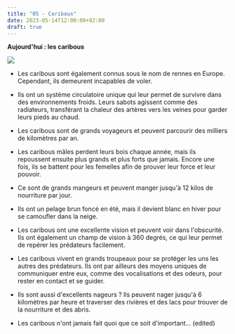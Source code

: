 ```yaml
---
title: "05 - Caribous"
date: 2023-05-14T12:00:00+02:00
draft: true
---
```


**Aujourd'hui : les caribous**

![](https://fthmb.tqn.com/qyghj2M9c7URMNomzZ88Akueo6o=/2250x1500/filters:fill(auto,1)/173985454-56a008c05f9b58eba4ae9019.jpg)

- Les caribous sont également connus sous le nom de rennes en Europe. Cependant, ils demeurent incapables de voler.

- Ils ont un système circulatoire unique qui leur permet de survivre dans des environnements froids. Leurs sabots agissent comme des radiateurs, transférant la chaleur des artères vers les veines pour garder leurs pieds au chaud.

- Les caribous sont de grands voyageurs et peuvent parcourir des milliers de kilomètres par an.

- Les caribous mâles perdent leurs bois chaque année, mais ils repoussent ensuite plus grands et plus forts que jamais. Encore une fois, ils se battent pour les femelles afin de prouver leur force et leur pouvoir.

- Ce sont de grands mangeurs et peuvent manger jusqu'à 12 kilos de nourriture par jour.

- Ils ont un pelage brun foncé en été, mais il devient blanc en hiver pour se camoufler dans la neige.

- Les caribous ont une excellente vision et peuvent voir dans l'obscurité. Ils ont également un champ de vision à 360 degrés, ce qui leur permet de repérer les prédateurs facilement.

- Les caribous vivent en grands troupeaux pour se protéger les uns les autres des prédateurs. Ils ont par ailleurs des moyens uniques de communiquer entre eux, comme des vocalisations et des odeurs, pour rester en contact et se guider.

- Ils sont aussi d'excellents nageurs ? Ils peuvent nager jusqu'à 6 kilomètres par heure et traverser des rivières et des lacs pour trouver de la nourriture et des abris.

- Les caribous n'ont jamais fait quoi que ce soit d'important... (edited)
